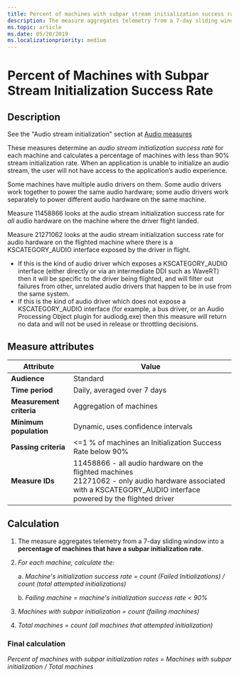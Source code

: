```yaml
---
title: Percent of machines with subpar stream initialization success rate
description: The measure aggregates telemetry from a 7-day sliding window into a percentage of machines that have a subpar initialization rate
ms.topic: article
ms.date: 05/20/2019
ms.localizationpriority: medium
---
```


# Percent of Machines with Subpar Stream Initialization Success Rate

## Description

See the "Audio stream initialization" section at [Audio measures](audio-measures.md)

These measures determine an *audio stream initialization success rate* for each machine and calculates a percentage of machines with less than 90% stream initialization rate. When an application is unable to initialize an audio stream, the user will not have access to the application’s audio experience.

Some machines have multiple audio drivers on them. Some audio drivers work together to power the same audio hardware; some audio drivers work separately to power different audio hardware on the same machine.

Measure 11458866 looks at the audio stream initialization success rate for *all* audio hardware on the machine where the driver flight landed.

Measure 21271062 looks at the audio stream initialization success rate for audio hardware on the flighted machine where there is a KSCATEGORY_AUDIO interface exposed by the driver in flight.
* If this is the kind of audio driver which exposes a KSCATEGORY_AUDIO interface (either directly or via an intermediate DDI such as WaveRT) then it will be specific to the driver being flighted, and will filter out failures from other, unrelated audio drivers that happen to be in use from the same system.
* If this is the kind of audio driver which does not expose a KSCATEGORY_AUDIO interface (for example, a bus driver, or an Audio Processing Object plugin for audiodg.exe) then this measure will return no data and will not be used in release or throttling decisions.

## Measure attributes

|Attribute|Value|
|----|----|
|**Audience**|Standard|
|**Time period**|Daily, averaged over 7 days|
|**Measurement criteria**|Aggregation of machines|
|**Minimum population**|Dynamic, uses confidence intervals|
|**Passing criteria**|<=1 % of machines an Initialization Success Rate below 90% |
|**Measure IDs**|11458866 - all audio hardware on the flighted machines<br/>21271062 - only audio hardware associated with a KSCATEGORY_AUDIO interface powered by the flighted driver|

## Calculation

1. The measure aggregates telemetry from a 7-day sliding window into a **percentage of machines that have a subpar initialization rate**.
1. *For each machine, calculate the:*

   a. *Machine's initialization success rate = count (Failed Initializations) / count (total attempted initializations)*

   b. *Failing machine = machine's initialization success rate < 90%*

1. *Machines with subpar initialization = count (failing machines)*
1. *Total machines = count (all machines that attempted initialization)*

### Final calculation

*Percent of machines with subpar initialization rates = Machines with subpar initialization / Total machines*
